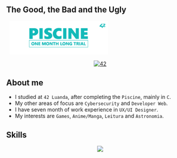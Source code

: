 ## The Good, the Bad and the Ugly

&nbsp;
  <a href="https://github.com/jotavare/42-piscine">
    <img src="https://github.com/jotavare/jotavare/blob/main/42/banners/profile/github_profile_banner_round_piscine_982024_651.png" width="265"/>
  </a>
<p align="center">
 <a href='https://profile.intra.42.fr/users/bmidimo' target="_blank"><img alt='42' src='https://img.shields.io/badge/Luanda-100000?style=flat&logo=42&logoColor=white&labelColor=000000&color=000000'/></a>
  </a>
  
## About me

- I studied at `42 Luanda`, after completing the `Piscine`, mainly in `C`.
- My other areas of focus are `Cybersecurity` and `Developer Web`.
- I have seven month of work experience in `UX/UI Designer`.
- My interests are `Games`, `Anime/Manga`, `Leitura` and `Astronomia`.
  
## Skills

<p align="center">
  <a href="https://skillicons.dev">
    <img src="https://skillicons.dev/icons?i=c,html,css,github,bash,linux,vscode,ps,wordpress" />
  </a>
</p>
